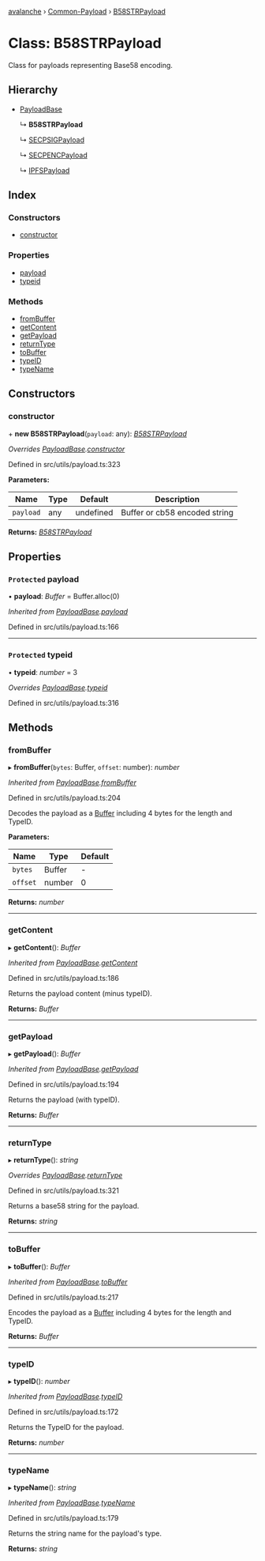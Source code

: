 [avalanche](../README.md) › [Common-Payload](../modules/common_payload.md) › [B58STRPayload](common_payload.b58strpayload.md)

# Class: B58STRPayload

Class for payloads representing Base58 encoding.

## Hierarchy

* [PayloadBase](common_payload.payloadbase.md)

  ↳ **B58STRPayload**

  ↳ [SECPSIGPayload](common_payload.secpsigpayload.md)

  ↳ [SECPENCPayload](common_payload.secpencpayload.md)

  ↳ [IPFSPayload](common_payload.ipfspayload.md)

## Index

### Constructors

* [constructor](common_payload.b58strpayload.md#constructor)

### Properties

* [payload](common_payload.b58strpayload.md#protected-payload)
* [typeid](common_payload.b58strpayload.md#protected-typeid)

### Methods

* [fromBuffer](common_payload.b58strpayload.md#frombuffer)
* [getContent](common_payload.b58strpayload.md#getcontent)
* [getPayload](common_payload.b58strpayload.md#getpayload)
* [returnType](common_payload.b58strpayload.md#returntype)
* [toBuffer](common_payload.b58strpayload.md#tobuffer)
* [typeID](common_payload.b58strpayload.md#typeid)
* [typeName](common_payload.b58strpayload.md#typename)

## Constructors

###  constructor

\+ **new B58STRPayload**(`payload`: any): *[B58STRPayload](common_payload.b58strpayload.md)*

*Overrides [PayloadBase](common_payload.payloadbase.md).[constructor](common_payload.payloadbase.md#constructor)*

Defined in src/utils/payload.ts:323

**Parameters:**

Name | Type | Default | Description |
------ | ------ | ------ | ------ |
`payload` | any | undefined | Buffer or cb58 encoded string  |

**Returns:** *[B58STRPayload](common_payload.b58strpayload.md)*

## Properties

### `Protected` payload

• **payload**: *Buffer* = Buffer.alloc(0)

*Inherited from [PayloadBase](common_payload.payloadbase.md).[payload](common_payload.payloadbase.md#protected-payload)*

Defined in src/utils/payload.ts:166

___

### `Protected` typeid

• **typeid**: *number* = 3

*Overrides [PayloadBase](common_payload.payloadbase.md).[typeid](common_payload.payloadbase.md#protected-typeid)*

Defined in src/utils/payload.ts:316

## Methods

###  fromBuffer

▸ **fromBuffer**(`bytes`: Buffer, `offset`: number): *number*

*Inherited from [PayloadBase](common_payload.payloadbase.md).[fromBuffer](common_payload.payloadbase.md#frombuffer)*

Defined in src/utils/payload.ts:204

Decodes the payload as a [Buffer](https://github.com/feross/buffer) including 4 bytes for the length and TypeID.

**Parameters:**

Name | Type | Default |
------ | ------ | ------ |
`bytes` | Buffer | - |
`offset` | number | 0 |

**Returns:** *number*

___

###  getContent

▸ **getContent**(): *Buffer*

*Inherited from [PayloadBase](common_payload.payloadbase.md).[getContent](common_payload.payloadbase.md#getcontent)*

Defined in src/utils/payload.ts:186

Returns the payload content (minus typeID).

**Returns:** *Buffer*

___

###  getPayload

▸ **getPayload**(): *Buffer*

*Inherited from [PayloadBase](common_payload.payloadbase.md).[getPayload](common_payload.payloadbase.md#getpayload)*

Defined in src/utils/payload.ts:194

Returns the payload (with typeID).

**Returns:** *Buffer*

___

###  returnType

▸ **returnType**(): *string*

*Overrides [PayloadBase](common_payload.payloadbase.md).[returnType](common_payload.payloadbase.md#abstract-returntype)*

Defined in src/utils/payload.ts:321

Returns a base58 string for the payload.

**Returns:** *string*

___

###  toBuffer

▸ **toBuffer**(): *Buffer*

*Inherited from [PayloadBase](common_payload.payloadbase.md).[toBuffer](common_payload.payloadbase.md#tobuffer)*

Defined in src/utils/payload.ts:217

Encodes the payload as a [Buffer](https://github.com/feross/buffer) including 4 bytes for the length and TypeID.

**Returns:** *Buffer*

___

###  typeID

▸ **typeID**(): *number*

*Inherited from [PayloadBase](common_payload.payloadbase.md).[typeID](common_payload.payloadbase.md#typeid)*

Defined in src/utils/payload.ts:172

Returns the TypeID for the payload.

**Returns:** *number*

___

###  typeName

▸ **typeName**(): *string*

*Inherited from [PayloadBase](common_payload.payloadbase.md).[typeName](common_payload.payloadbase.md#typename)*

Defined in src/utils/payload.ts:179

Returns the string name for the payload's type.

**Returns:** *string*
